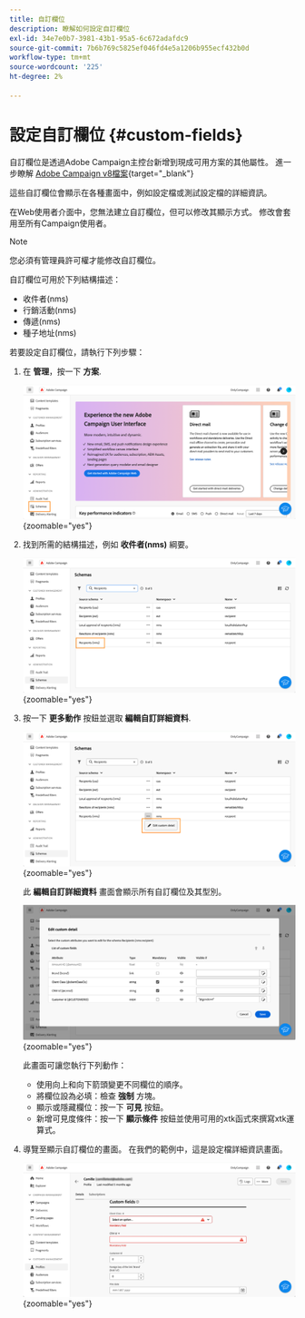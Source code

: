 ```yaml
---
title: 自訂欄位
description: 瞭解如何設定自訂欄位
exl-id: 34e7e0b7-3981-43b1-95a5-6c672adafdc9
source-git-commit: 7b6b769c5825ef046fd4e5a1206b955ecf432b0d
workflow-type: tm+mt
source-wordcount: '225'
ht-degree: 2%

---
```


# 設定自訂欄位 {#custom-fields}

自訂欄位是透過Adobe Campaign主控台新增到現成可用方案的其他屬性。 進一步瞭解 [Adobe Campaign v8檔案](https://experienceleague.adobe.com/docs/campaign/campaign-v8/developer/shemas-forms/extend-schema.html){target="_blank"}

這些自訂欄位會顯示在各種畫面中，例如設定檔或測試設定檔的詳細資訊。

在Web使用者介面中，您無法建立自訂欄位，但可以修改其顯示方式。 修改會套用至所有Campaign使用者。

>[!NOTE]
>
>您必須有管理員許可權才能修改自訂欄位。

自訂欄位可用於下列結構描述：

* 收件者(nms)
* 行銷活動(nms)
* 傳遞(nms)
* 種子地址(nms)

若要設定自訂欄位，請執行下列步驟：

1. 在 **管理**，按一下 **方案**.

   ![](assets/custom-fields.png){zoomable="yes"}

1. 找到所需的結構描述，例如 **收件者(nms)** 綱要。

   ![](assets/custom-fields2.png){zoomable="yes"}

1. 按一下 **更多動作** 按鈕並選取 **編輯自訂詳細資料**.

   ![](assets/custom-fields3.png){zoomable="yes"}

   此 **編輯自訂詳細資料** 畫面會顯示所有自訂欄位及其型別。

   ![](assets/custom-fields4.png){zoomable="yes"}

   此畫面可讓您執行下列動作：

   * 使用向上和向下箭頭變更不同欄位的順序。
   * 將欄位設為必填：檢查 **強制** 方塊。
   * 顯示或隱藏欄位：按一下 **可見** 按鈕。
   * 新增可見度條件：按一下 **顯示條件** 按鈕並使用可用的xtk函式來撰寫xtk運算式。

1. 導覽至顯示自訂欄位的畫面。 在我們的範例中，這是設定檔詳細資訊畫面。

   ![](assets/custom-fields5.png){zoomable="yes"}
